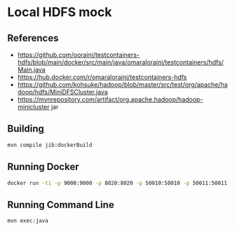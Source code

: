 # Local HDFS mock

## References 

- https://github.com/ooraini/testcontainers-hdfs/blob/main/docker/src/main/java/omaraloraini/testcontainers/hdfs/Main.java
- https://hub.docker.com/r/omaraloraini/testcontainers-hdfs
- https://github.com/kohsuke/hadoop/blob/master/src/test/org/apache/hadoop/hdfs/MiniDFSCluster.java
- https://mvnrepository.com/artifact/org.apache.hadoop/hadoop-minicluster jar

## Building

```bash
mvn compile jib:dockerBuild
```

## Running Docker

```bash
docker run -ti -p 9000:9000 -p 8020:8020 -p 50010:50010 -p 50011:50011 -p 50012:50012 -p 50013:50013 -p 50014:50014 --rm milenkovicm/testcontainer-hdfs
```

## Running Command Line

```bash
mvn exec:java
```
